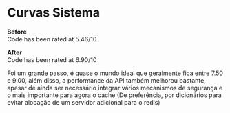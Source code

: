 # Curvas Sistema

**Before**
<br>
Code has been rated at 5.46/10

**After**
<br>
Code has been rated at 6.90/10

Foi um grande passo, é quase o mundo ideal que geralmente fica entre 7.50 e 9.00, além disso, a performance da API também melhorou bastante, apesar de ainda ser necessário integrar vários mecanismos de segurança e o mais importante para agora o cache (De preferência, por dicionários para evitar alocação de um servidor adicional para o redis)
